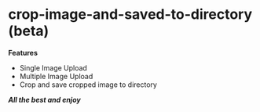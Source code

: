 # crop-image-and-saved-to-directory (beta)

 **Features**
 * Single Image Upload
 * Multiple Image Upload
 * Crop and save cropped image to directory


***All the best and enjoy***

